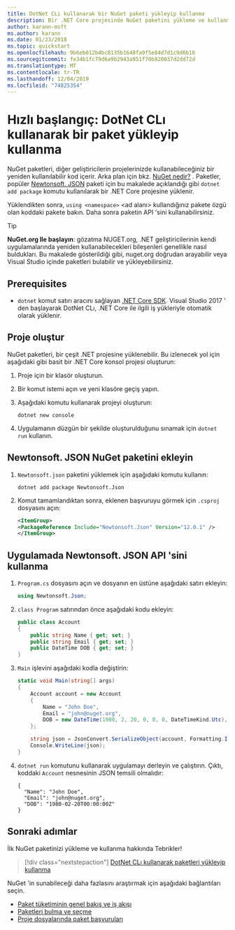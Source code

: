 ```yaml
---
title: DotNet CLı kullanarak bir NuGet paketi yükleyip kullanma
description: Bir .NET Core projesinde NuGet paketini yükleme ve kullanma işlemi hakkında bir adım adım öğretici.
author: karann-msft
ms.author: karann
ms.date: 01/23/2018
ms.topic: quickstart
ms.openlocfilehash: 9b6eb012b4bc8135b1648fa9f5e84d7d1c9d6b16
ms.sourcegitcommit: fe34b1fc79d6a9b2943a951f70b820037d2dd72d
ms.translationtype: MT
ms.contentlocale: tr-TR
ms.lasthandoff: 12/04/2019
ms.locfileid: "74825354"
---
```

# <a name="quickstart-install-and-use-a-package-using-the-dotnet-cli"></a>Hızlı başlangıç: DotNet CLı kullanarak bir paket yükleyip kullanma

NuGet paketleri, diğer geliştiricilerin projelerinizde kullanabileceğiniz bir yeniden kullanılabilir kod içerir. Arka plan için bkz. [NuGet nedir?](../What-is-NuGet.md) . Paketler, popüler [Newtonsoft. JSON](https://www.nuget.org/packages/Newtonsoft.Json/) paketi için bu makalede açıklandığı gibi `dotnet add package` komutu kullanılarak bir .NET Core projesine yüklenir.

Yüklendikten sonra, `using <namespace>` \<ad alanı\> kullandığınız pakete özgü olan koddaki pakete bakın. Daha sonra paketin API 'sini kullanabilirsiniz.

> [!Tip]
> **NuGet.org Ile başlayın**: gözatma NUGET.org, .NET geliştiricilerinin kendi uygulamalarında yeniden kullanabilecekleri bileşenleri genellikle nasıl buldukları. Bu makalede gösterildiği gibi, nuget.org doğrudan arayabilir veya Visual Studio içinde paketleri bulabilir ve yükleyebilirsiniz.

## <a name="prerequisites"></a>Prerequisites

- `dotnet` komut satırı aracını sağlayan [.NET Core SDK](https://www.microsoft.com/net/download/). Visual Studio 2017 ' den başlayarak DotNet CLı, .NET Core ile ilgili iş yükleriyle otomatik olarak yüklenir.

## <a name="create-a-project"></a>Proje oluştur

NuGet paketleri, bir çeşit .NET projesine yüklenebilir. Bu izlenecek yol için aşağıdaki gibi basit bir .NET Core konsol projesi oluşturun:

1. Proje için bir klasör oluşturun.

1. Bir komut istemi açın ve yeni klasöre geçiş yapın.

1. Aşağıdaki komutu kullanarak projeyi oluşturun:

    ```dotnetcli
    dotnet new console
    ```

1. Uygulamanın düzgün bir şekilde oluşturulduğunu sınamak için `dotnet run` kullanın.

## <a name="add-the-newtonsoftjson-nuget-package"></a>Newtonsoft. JSON NuGet paketini ekleyin

1. `Newtonsoft.json` paketini yüklemek için aşağıdaki komutu kullanın:

    ```dotnetcli
    dotnet add package Newtonsoft.Json
    ```

2. Komut tamamlandıktan sonra, eklenen başvuruyu görmek için `.csproj` dosyasını açın:

    ```xml
   <ItemGroup>
    <PackageReference Include="Newtonsoft.Json" Version="12.0.1" />
   </ItemGroup>
    ```

## <a name="use-the-newtonsoftjson-api-in-the-app"></a>Uygulamada Newtonsoft. JSON API 'sini kullanma

1. `Program.cs` dosyasını açın ve dosyanın en üstüne aşağıdaki satırı ekleyin:

    ```cs
    using Newtonsoft.Json;
    ```

1. `class Program` satırından önce aşağıdaki kodu ekleyin:

    ```cs
    public class Account
    {
        public string Name { get; set; }
        public string Email { get; set; }
        public DateTime DOB { get; set; }
    }
    ```

1. `Main` işlevini aşağıdaki kodla değiştirin:

    ```cs
    static void Main(string[] args)
    {
        Account account = new Account
        {
            Name = "John Doe",
            Email = "john@nuget.org",
            DOB = new DateTime(1980, 2, 20, 0, 0, 0, DateTimeKind.Utc),
        };

        string json = JsonConvert.SerializeObject(account, Formatting.Indented);
        Console.WriteLine(json);
    }
    ```

1. `dotnet run` komutunu kullanarak uygulamayı derleyin ve çalıştırın. Çıktı, koddaki `Account` nesnesinin JSON temsili olmalıdır:

    ```output
    {
      "Name": "John Doe",
      "Email": "john@nuget.org",
      "DOB": "1980-02-20T00:00:00Z"
    }
    ```

## <a name="next-steps"></a>Sonraki adımlar

İlk NuGet paketinizi yükleme ve kullanma hakkında Tebrikler!

> [!div class="nextstepaction"]
> [DotNet CLı kullanarak paketleri yükleyip kullanma](../consume-packages/install-use-packages-dotnet-cli.md)

NuGet 'in sunabileceği daha fazlasını araştırmak için aşağıdaki bağlantıları seçin.

- [Paket tüketiminin genel bakış ve iş akışı](../consume-packages/overview-and-workflow.md)
- [Paketleri bulma ve seçme](../consume-packages/finding-and-choosing-packages.md)
- [Proje dosyalarında paket başvuruları](../consume-packages/package-references-in-project-files.md)
